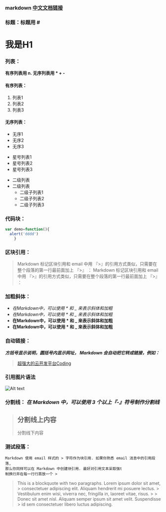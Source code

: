 ### markdown  [中文文档链接](https://markdown-zh.readthedocs.io/en/latest/)


### 标题：**标题用 #**
# 我是H1 
### 列表：
**有序列表用 n. 无序列表用 * + -** 
#### 有序列表：
  1. 列表1
  2. 列表2
  3. 列表3
#### 无序列表：
- 无序1
- 无序2
- 无序3
* 星号列表1
* 星号列表2
* 星号列表3
+ 二级列表
+ 二级列表
  - 二级子列表1
  - 二级子列表2
  - 二级子列表3

### 代码块：
``` javascript
var demo=function(){
  alert('dddd')
    }
```
### 区块引用：
  > Markdown 标记区块引用和 email 中用 『>』的引用方式类似，只需要在整个段落的第一行最前面加上 『>』 ：
  > Markdown 标记区块引用和 email 中用 『>』的引用方式类似，只需要在整个段落的第一行最前面加上 『>』 ：

### 加粗斜体：
 * *在Markdown中，可以使用 * 和  _  来表示斜体和加粗*
 * _在Markdown中，可以使用 * 和  _  来表示斜体和加粗_
 * **在Markdown中，可以使用 * 和  _  来表示斜体和加粗**
 * __在Markdown中，可以使用 * 和  _  来表示斜体和加粗__

### 自动链接：
**_方括号显示说明，圆括号内显示网址， Markdown 会自动把它转成链接，例如：_**

> [超强大的云开发平台Coding](http://www.jiufenku.com)

### 引用图片语法
 ![Alt text](/path/to/img.jpg)


### 分割线： **_在 Markdown 中，可以使用 3 个以上『-』符号制作分割线_**

>  分割线上内容
>  ---
>  分割线下内容

### 测试段落：
    Markdown 使用 email 样式的 > 字符作为块引用. 如果你熟悉 email 消息中的引用段落,
    那么你同样可以在 Markdown 中创建块引用. 最好对引用文本采取强t
    制换行并在每一行行首放一个 > 
       
   > This is a blockquote with two paragraphs. Lorem ipsum dolor sit amet,
    > consectetuer adipiscing elit. Aliquam hendrerit mi posuere lectus.
    > Vestibulum enim wisi, viverra nec, fringilla in, laoreet vitae, risus.
    >
    > Donec sit amet nisl. Aliquam semper ipsum sit amet velit. Suspendisse
    > id sem consectetuer libero luctus adipiscing.       
        

